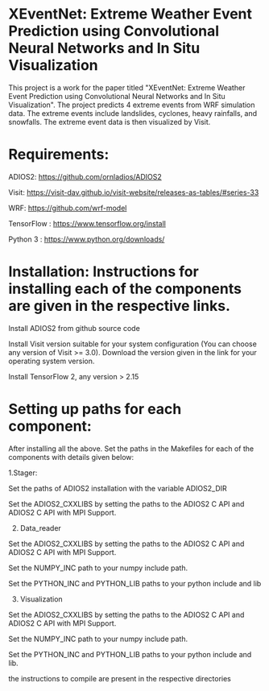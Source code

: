 # XEventNet: Extreme Weather Event Prediction using Convolutional Neural Networks and In Situ Visualization
This project is a work for the paper titled "XEventNet: Extreme Weather Event Prediction using Convolutional Neural Networks and In Situ Visualization". 
The project predicts 4 extreme events from WRF simulation data. The extreme events include landslides, cyclones, heavy rainfalls, and snowfalls. 
The extreme event data is then visualized by Visit.

# Requirements:
ADIOS2: https://github.com/ornladios/ADIOS2

Visit: https://visit-dav.github.io/visit-website/releases-as-tables/#series-33

WRF: https://github.com/wrf-model

TensorFlow : https://www.tensorflow.org/install

Python 3 : https://www.python.org/downloads/

# Installation: Instructions for installing each of the components are given in the respective links.
Install ADIOS2 from github source code

Install Visit version suitable for your system configuration (You can choose any version of Visit >= 3.0). Download the version given in the link for your operating system version.

Install TensorFlow 2, any version > 2.15

# Setting up paths for each component:
After installing all the above. Set the paths in the Makefiles for each of the components with details given below:

1.Stager:

Set the paths of ADIOS2 installation with the variable ADIOS2_DIR

Set the ADIOS2_CXXLIBS by setting the paths to the ADIOS2 C API and ADIOS2 C API with MPI Support.

2. Data_reader

Set the ADIOS2_CXXLIBS by setting the paths to the ADIOS2 C API and ADIOS2 C API with MPI Support.

Set the NUMPY_INC path to your numpy include path.

Set the PYTHON_INC and PYTHON_LIB paths to your python include and lib

3. Visualization
   
Set the ADIOS2_CXXLIBS by setting the paths to the ADIOS2 C API and ADIOS2 C API with MPI Support.

Set the NUMPY_INC path to your numpy include path.

Set the PYTHON_INC and PYTHON_LIB paths to your python include and lib.

the instructions to compile are present in the respective directories
